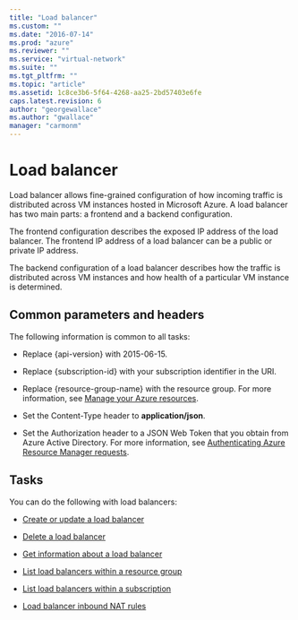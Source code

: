 ```yaml
---
title: "Load balancer"
ms.custom: ""
ms.date: "2016-07-14"
ms.prod: "azure"
ms.reviewer: ""
ms.service: "virtual-network"
ms.suite: ""
ms.tgt_pltfrm: ""
ms.topic: "article"
ms.assetid: 1c8ce3b6-5f64-4268-aa25-2bd57403e6fe
caps.latest.revision: 6
author: "georgewallace"
ms.author: "gwallace"
manager: "carmonm"
---
```

# Load balancer
Load balancer allows fine-grained configuration of how incoming traffic is distributed across VM instances hosted in Microsoft Azure. A load balancer has two main parts: a frontend and a backend configuration.  
  
 The frontend configuration describes the exposed IP address of the load balancer. The frontend IP address of a load balancer can be a public or private IP address.  
  
 The backend configuration of a load balancer describes how the traffic is distributed across VM instances and how health of a particular VM instance is determined.  
  
##  <a name="bk_common"></a> Common parameters and headers  
 The following information is common to all tasks:  
  
-   Replace {api-version} with 2015-06-15.  
  
-   Replace {subscription-id} with your subscription identifier in the URI.  
  
-   Replace {resource-group-name} with the resource group. For more information, see [Manage your Azure resources](http://azure.microsoft.com/documentation/articles/azure-preview-portal-using-resource-groups/).  
  
-   Set the Content-Type header to **application/json**.  
  
-   Set the Authorization header to a JSON Web Token that you obtain from Azure Active Directory. For more information, see [Authenticating Azure Resource Manager requests](../Topic/Authenticating%20Azure%20Resource%20Manager%20requests.md).  
  
## Tasks  
 You can do the following with load balancers:  
  
-   [Create or update a load balancer](../loadbalancers/create-or-update-a-load-balancer.md)  
  
-   [Delete a load balancer](../loadbalancers/delete-a-load-balancer.md)  
  
-   [Get information about a load balancer ](../loadbalancers/get-information-about-a-load-balancer .md)  
  
-   [List load balancers within a resource group](../loadbalancers/list-load-balancers-within-a-resource-group.md)  
  
-   [List load balancers within a subscription](../loadbalancers/list-load-balancers-within-a-subscription.md)  
  
-   [Load balancer inbound NAT rules](../loadbalancers/load-balancer-inbound-nat-rules.md)
